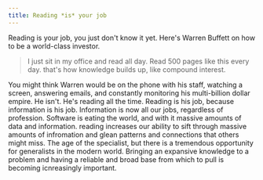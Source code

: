 ```yaml
---
title: Reading *is* your job
---
```


Reading is your job, you just don't know it yet. Here's Warren Buffett on how to be a world-class investor.

> I just sit in my office and read all day. Read 500 pages like this every day. that's how knowledge builds up, like compound interest.

You might think Warren would be on the phone with his staff, watching a screen, answering emails, and constantly monitoring his multi-billion dollar empire. He isn't. He's reading all the time. Reading is his job, because information is his job. Information is now all our jobs, regardless of profession. Software is eating the world, and with it massive amounts of data and information. reading increases our ability to sift through massive amounts of infromation and glean patterns and connections that others might miss. The age of the specialist, but there is a tremendous opportunity for generalists in the modern world. Bringing an expansive knowledge to a problem and having a reliable and broad base from which to pull is becoming icnreasingly important. 
